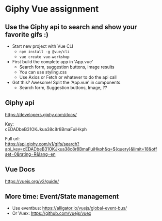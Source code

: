 # Giphy Vue assignment  

## Use the Giphy api to search and show your favorite gifs :)  

- Start new project with Vue CLI
    - `npm install -g @vue/cli`
    - `vue create vue-workshop`
- First build the complete app in 'App.vue'
    - Search form, suggestion buttons, image results
    - You can use styling.css
    - Use Axios or Fetch or whatever to do the api call
- Got this? Awesome! Split the 'App.vue' in components
    - Search form, Suggestion buttons, Image, ??


## Giphy api
https://developers.giphy.com/docs/  

Key:  
cEDADbeB31OKJkua38c8r8BmaFuiHkph  

Full url:  
https://api.giphy.com/v1/gifs/search?api_key=cEDADbeB31OKJkua38c8r8BmaFuiHkph&q=${query}&limit=18&offset=0&rating=R&lang=en

## Vue Docs
https://vuejs.org/v2/guide/

## More time: Event/State management
- Use eventbus: https://alligator.io/vuejs/global-event-bus/
- Or Vuex: https://github.com/vuejs/vuex